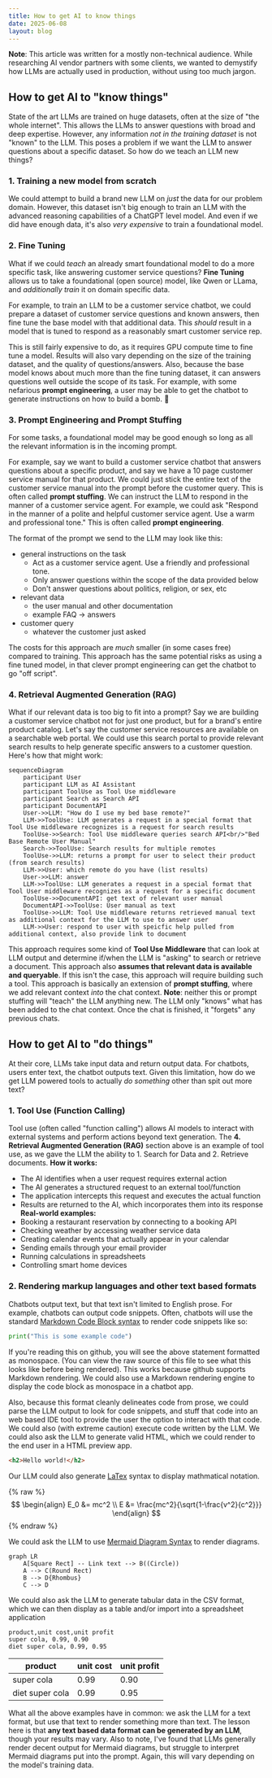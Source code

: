 ```yaml
---
title: How to get AI to know things
date: 2025-06-08
layout: blog
---
```


**Note**: This article was written for a mostly non-technical audience. While researching AI vendor partners with some clients, we wanted to demystify how LLMs are actually used in production, without using too much jargon.
 
## How to get AI to "know things"
State of the art LLMs are trained on huge datasets, often at the size of "the whole internet". This allows the LLMs to answer questions with broad and deep expertise. However, any information _not in the training dataset_ is not "known" to the LLM. This poses a problem if we want the LLM to answer questions about a specific dataset.
So how do we teach an LLM new things?

### 1. Training a new model from scratch
We could attempt to build a brand new LLM on _just_ the data for our problem domain. However, this dataset isn't big enough to train an LLM with the advanced reasoning capabilities of a ChatGPT level model.
And even if we did have enough data, it's also _very expensive_ to train a foundational model.

### 2. Fine Tuning
What if we could _teach_ an already smart foundational model to do a more specific task, like answering customer service questions? **Fine Tuning** allows us to take a foundational (open source) model, like Qwen or LLama, and _additionally train_ it on domain specific data.

For example, to train an LLM to be a customer service chatbot, we could prepare a dataset of customer service questions and known answers, then fine tune the base model with that additional data. This _should_ result in a model that is tuned to respond as a reasonably smart customer service rep.

This is still fairly expensive to do, as it requires GPU compute time to fine tune a model. Results will also vary depending on the size of the training dataset, and the quality of questions/answers.
Also, because the base model knows about much more than the fine tuning dataset, it can answers questions well outside the scope of its task. For example, with some nefarious **prompt engineering**, a user may be able to get the chatbot to generate instructions on how to build a bomb. 😬

### 3. Prompt Engineering and Prompt Stuffing
For some tasks, a foundational model may be good enough so long as all the relevant information is in the incoming prompt. 

For example, say we want to build a customer service chatbot that answers questions about a specific product, and say we have a 10 page customer service manual for that product. We could just stick the entire text of the customer service manual into the prompt before the customer query. This is often called **prompt stuffing**. 
We can instruct the LLM to respond in the manner of a customer service agent. For example, we could ask "Respond in the manner of a polite and helpful customer service agent. Use a warm and professional tone." This is often called **prompt engineering**.

The format of the prompt we send to the LLM may look like this:
- general instructions on the task
	- Act as a customer service agent. Use a friendly and professional tone.
	- Only answer questions within the scope of the data provided below
	- Don't answer questions about politics, religion, or sex, etc
- relevant data
	- the user manual and other documentation
	- example FAQ -> answers
- customer query
	- whatever the customer just asked

The costs for this approach are _much_ smaller (in some cases free) compared to training. This approach has the same potential risks as using a fine tuned model, in that clever prompt engineering can get the chatbot to go "off script".

### 4. Retrieval Augmented Generation (RAG)
What if our relevant data is too big to fit into a prompt? Say we are building a customer service chatbot not for just one product, but for a brand's entire product catalog. Let's say the customer service resources are available on a searchable web portal. We could use this search portal to provide relevant search results to help generate specific answers to a customer question.
Here's how that might work:

```mermaid
sequenceDiagram 
	participant User 
	participant LLM as AI Assistant 
	participant ToolUse as Tool Use middleware
	participant Search as Search API 
	participant DocumentAPI
	User->>LLM: "How do I use my bed base remote?"
	LLM->>ToolUse: LLM generates a request in a special format that Tool Use middleware recognizes is a request for search results
	ToolUse->>Search: Tool Use middleware queries search API<br/>"Bed Base Remote User Manual" 
	Search->>ToolUse: Search results for multiple remotes
	ToolUse->>LLM: returns a prompt for user to select their product (from search results)
	LLM->>User: which remote do you have (list results)	
	User->>LLM: answer
	LLM->>ToolUse: LLM generates a request in a special format that Tool User middleware recognizes as a request for a specific document
	ToolUse->>DocumentAPI: get text of relevant user manual
	DocumentAPI->>ToolUse: User manual as text
	ToolUse->>LLM: Tool Use middleware returns retrieved manual text as additional context for the LLM to use to answer user
	LLM->>User: respond to user with speicfic help pulled from additional context, also provide link to document
```

This approach requires some kind of **Tool Use Middleware** that can look at LLM output and determine if/when the LLM is "asking" to search or retrieve a document.
This approach also **assumes that relevant data is available and queryable**. If this isn't the case, this approach will require building such a tool.
This approach is basically an extension of **prompt stuffing**, where we add relevant context _into_ the chat context. 
**Note**: neither this or prompt stuffing will "teach" the LLM anything new. The LLM only "knows" what has been added to the chat context. Once the chat is finished, it "forgets" any previous chats.

## How to get AI to "do things"
At their core, LLMs take input data and return output data. For chatbots, users enter text, the chatbot outputs text. Given this limitation, how do we get LLM powered tools to actually _do something_ other than spit out more text?

### 1. Tool Use (Function Calling)
Tool use (often called "function calling") allows AI models to interact with external systems and perform actions beyond text generation. The **4. Retrieval Augmented Generation (RAG)** section above is an example of tool use, as we gave the LLM the ability to 1. Search for Data and 2. Retrieve documents.
**How it works:**
- The AI identifies when a user request requires external action
- The AI generates a structured request to an external tool/function
- The application intercepts this request and executes the actual function
- Results are returned to the AI, which incorporates them into its response
**Real-world examples:**
- Booking a restaurant reservation by connecting to a booking API
- Checking weather by accessing weather service data
- Creating calendar events that actually appear in your calendar
- Sending emails through your email provider
- Running calculations in spreadsheets
- Controlling smart home devices

### 2. Rendering markup languages and other text based formats
Chatbots output text, but that text isn't limited to English prose.
For example, chatbots can output code snippets. Often, chatbots will use the standard [Markdown Code Block syntax](https://www.markdownguide.org/basic-syntax/#code-blocks-1) to render code snippets like so:

```python
print("This is some example code")
```

If you're reading this on github, you will see the above statement formatted as monospace. (You can view the raw source of this file to see what this looks like before being rendered). 
This works because github supports Markdown rendering. We could also use a Markdown rendering engine to display the code block as monospace in a chatbot app. 

Also, because this format cleanly delineates code from prose, we could parse the LLM output to look for code snippets, and stuff that code into an web based IDE tool to provide the user the option to interact with that code. We could also (with extreme caution) execute code written by the LLM.
We could also ask the LLM to generate valid HTML, which we could render to the end user in a HTML preview app.

```HTML
<h2>Hello world!</h2>
```

Our LLM could also generate [LaTex](https://www.wikiwand.com/en/articles/LaTeX) syntax to display mathmatical notation.

{% raw %}
$$
  \begin{align}
    E_0 &= mc^2 \\
    E &= \frac{mc^2}{\sqrt{1-\frac{v^2}{c^2}}}
  \end{align} 
$$
{% endraw %}

We could ask the LLM to use [Mermaid Diagram Syntax](https://mermaid.js.org/intro/syntax-reference.html) to render diagrams.

```mermaid
graph LR
    A[Square Rect] -- Link text --> B((Circle))
    A --> C(Round Rect)
    B --> D{Rhombus}
    C --> D
```


We could also ask the LLM to generate tabular data in the CSV format, which we can then display as a table and/or import into a spreadsheet application

```csv
product,unit cost,unit profit
super cola, 0.99, 0.90
diet super cola, 0.99, 0.95
```

| product |unit cost | unit profit |
|---------|----------|-------------|
| super cola | 0.99 | 0.90 |
| diet super cola | 0.99 | 0.95 |


What all the above examples have in common: we ask the LLM for a text format, but use that text to render something more than text. The lesson here is that **any text based data format can be generated by an LLM**, though your results may vary. Also to note, I've found that LLMs generally render decent output for Mermaid diagrams, but struggle to interpret Mermaid diagrams put into the prompt. Again, this will vary depending on the model's training data.
